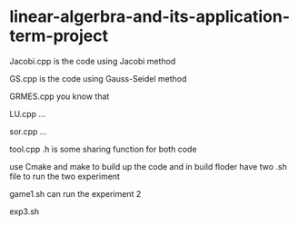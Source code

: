 # linear-algerbra-and-its-application-term-project

Jacobi.cpp is the code using Jacobi method

GS.cpp is the code using Gauss-Seidel method

GRMES.cpp you know that

LU.cpp ...

sor.cpp ...

tool.cpp .h is some sharing function for both code

use Cmake and make to build up the code and in build floder have two .sh file to run the two experiment

game1.sh can run the experiment 2

exp3.sh 
